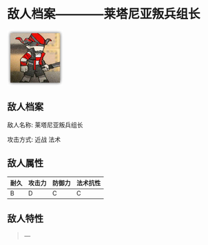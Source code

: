 # 敌人档案————莱塔尼亚叛兵组长

![莱塔尼亚叛兵组长](./eneIcons/莱塔尼亚叛兵组长.png)

## 敌人档案

敌人名称: 莱塔尼亚叛兵组长

攻击方式: 近战 法术

## 敌人属性

| 耐久      | 攻击力  | 防御力 | 法术抗性 |
|---------|------|-----|------|
| B | D | C | C |

## 敌人特性
> —
